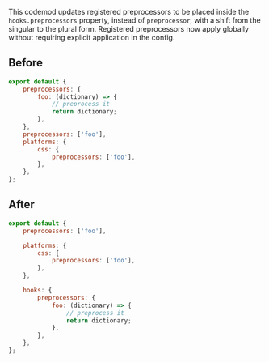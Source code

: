 

This codemod updates registered preprocessors to be placed inside the `hooks.preprocessors` property, instead of `preprocessor`, with a shift from the singular to the plural form. Registered preprocessors now apply globally without requiring explicit application in the config.

## Before

```jsx
export default {
    preprocessors: {
        foo: (dictionary) => {
            // preprocess it
            return dictionary;
        },
    },
    preprocessors: ['foo'],
    platforms: {
        css: {
            preprocessors: ['foo'],
        },
    },
};

```

## After

```jsx
export default {
    preprocessors: ['foo'],

    platforms: {
        css: {
            preprocessors: ['foo'],
        },
    },

    hooks: {
        preprocessors: {
            foo: (dictionary) => {
                // preprocess it
                return dictionary;
            },
        },
    },
};

```
